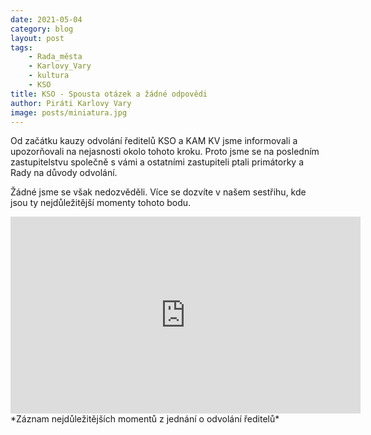```yaml
---
date: 2021-05-04
category: blog
layout: post
tags:
    - Rada_města
    - Karlovy_Vary
    - kultura
    - KSO
title: KSO - Spousta otázek a žádné odpovědi
author: Piráti Karlovy Vary
image: posts/miniatura.jpg
---
```

Od začátku kauzy odvolání ředitelů KSO a KAM KV jsme informovali a upozorňovali na nejasnosti okolo tohoto kroku. Proto jsme se na posledním zastupitelstvu společně s vámi a ostatními zastupiteli ptali primátorky a Rady na důvody odvolání.

Žádné jsme se však nedozvěděli. Více se dozvíte v našem sestřihu, kde jsou ty nejdůležitější momenty tohoto bodu.

<iframe width="560" height="315" src="https://www.youtube.com/embed/-PEg744xjls" frameborder="0" allow="accelerometer; autoplay; clipboard-write; encrypted-media; gyroscope; picture-in-picture" allowfullscreen></iframe>
*Záznam nejdůležitějších momentů z jednání o odvolání ředitelů*
